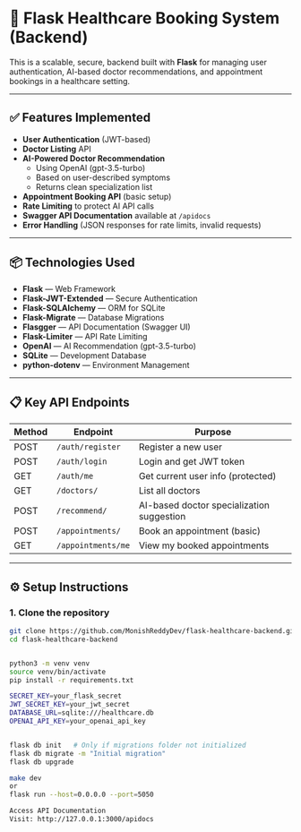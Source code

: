 # 🏥 Flask Healthcare Booking System (Backend)

This is a scalable, secure, backend built with **Flask** for managing user authentication, AI-based doctor recommendations, and appointment bookings in a healthcare setting.

---

## ✅ Features Implemented

- **User Authentication** (JWT-based)
- **Doctor Listing** API
- **AI-Powered Doctor Recommendation**
  - Using OpenAI (gpt-3.5-turbo)
  - Based on user-described symptoms
  - Returns clean specialization list
- **Appointment Booking API** (basic setup)
- **Rate Limiting** to protect AI API calls
- **Swagger API Documentation** available at `/apidocs`
- **Error Handling** (JSON responses for rate limits, invalid requests)

---

## 📦 Technologies Used

- **Flask** — Web Framework
- **Flask-JWT-Extended** — Secure Authentication
- **Flask-SQLAlchemy** — ORM for SQLite
- **Flask-Migrate** — Database Migrations
- **Flasgger** — API Documentation (Swagger UI)
- **Flask-Limiter** — API Rate Limiting
- **OpenAI** — AI Recommendation (gpt-3.5-turbo)
- **SQLite** — Development Database
- **python-dotenv** — Environment Management

---

## 📋 Key API Endpoints

| Method | Endpoint           | Purpose                                   |
| ------ | ------------------ | ----------------------------------------- |
| POST   | `/auth/register`   | Register a new user                       |
| POST   | `/auth/login`      | Login and get JWT token                   |
| GET    | `/auth/me`         | Get current user info (protected)         |
| GET    | `/doctors/`        | List all doctors                          |
| POST   | `/recommend/`      | AI-based doctor specialization suggestion |
| POST   | `/appointments/`   | Book an appointment (basic)               |
| GET    | `/appointments/me` | View my booked appointments               |

---

## ⚙️ Setup Instructions

### 1. Clone the repository

```bash
git clone https://github.com/MonishReddyDev/flask-healthcare-backend.git
cd flask-healthcare-backend


python3 -m venv venv
source venv/bin/activate
pip install -r requirements.txt

SECRET_KEY=your_flask_secret
JWT_SECRET_KEY=your_jwt_secret
DATABASE_URL=sqlite:///healthcare.db
OPENAI_API_KEY=your_openai_api_key


flask db init   # Only if migrations folder not initialized
flask db migrate -m "Initial migration"
flask db upgrade

make dev
or
flask run --host=0.0.0.0 --port=5050

Access API Documentation
Visit: http://127.0.0.1:3000/apidocs
```
